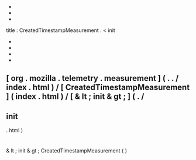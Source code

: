 -
-
-
title
:
CreatedTimestampMeasurement
.
<
init
>
-
-
-
-
[
org
.
mozilla
.
telemetry
.
measurement
]
(
.
.
/
index
.
html
)
/
[
CreatedTimestampMeasurement
]
(
index
.
html
)
/
[
&
lt
;
init
&
gt
;
]
(
.
/
-
init
-
.
html
)
#
&
lt
;
init
&
gt
;
CreatedTimestampMeasurement
(
)
